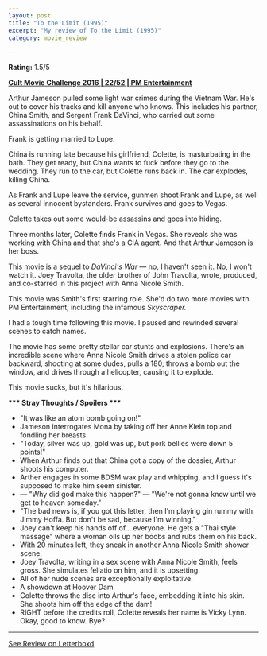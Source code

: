 ```yaml
---
layout: post
title: "To the Limit (1995)"
excerpt: "My review of To the Limit (1995)"
category: movie_review

---
```


**Rating:** 1.5/5

<b><a href="https://boxd.it/q7ygw/detail" rel="nofollow">Cult Movie Challenge 2016 | 22/52 | PM Entertainment</a></b>

Arthur Jameson pulled some light war crimes during the Vietnam War. He's out to cover his tracks and kill anyone who knows. This includes his partner, China Smith, and Sergent Frank DaVinci, who carried out some assassinations on his behalf.

Frank is getting married to Lupe.

China is running late because his girlfriend, Colette, is masturbating in the bath. They get ready, but China wants to fuck before they go to the wedding. They run to the car, but Colette runs back in. The car explodes, killing China.

As Frank and Lupe leave the service, gunmen shoot Frank and Lupe, as well as several innocent bystanders. Frank survives and goes to Vegas.

Colette takes out some would-be assassins and goes into hiding.

Three months later, Colette finds Frank in Vegas. She reveals she was working with China and that she's a CIA agent. And that Arthur Jameson is her boss.

This movie is a sequel to <i>DaVinci's War</i> — no, I haven't seen it. No, I won't watch it. Joey Travolta, the older brother of John Travolta, wrote, produced, and co-starred in this project with Anna Nicole Smith. 

This movie was Smith's first starring role. She'd do two more movies with PM Entertainment, including the infamous <i>Skyscraper.</i>

I had a tough time following this movie. I paused and rewinded several scenes to catch names.

The movie has some pretty stellar car stunts and explosions. There's an incredible scene where Anna Nicole Smith drives a stolen police car backward, shooting at some dudes, pulls a 180, throws a bomb out the window, and drives through a helicopter, causing it to explode.

This movie sucks, but it's hilarious.


<b>*** Stray Thoughts / Spoilers ***</b>
* "It was like an atom bomb going on!"
* Jameson interrogates Mona by taking off her Anne Klein top and fondling her breasts.
* "Today, silver was up, gold was up, but pork bellies were down 5 points!"
* When Arthur finds out that China got a copy of the dossier, Arthur shoots his computer.
* Arther engages in some BDSM wax play and whipping, and I guess it's supposed to make him seem sinister.
* — "Why did god make this happen?" — "We're not gonna know until we get to heaven someday."
* "The bad news is, if you got this letter, then I'm playing gin rummy with Jimmy Hoffa. But don't be sad, because I'm winning."
* Joey can't keep his hands off of… everyone. He gets a "Thai style massage" where a woman oils up her boobs and rubs them on his back.
* With 20 minutes left, they sneak in another Anna Nicole Smith shower scene.
* Joey Travolta, writing in a sex scene with Anna Nicole Smith, feels gross. She simulates fellatio on him, and it is upsetting.
* All of her nude scenes are exceptionally exploitative.
* A showdown at Hoover Dam
* Colette throws the disc into Arthur's face, embedding it into his skin. She shoots him off the edge of the dam!
* RIGHT before the credits roll, Colette reveals her name is Vicky Lynn. Okay, good to know. Bye?

<hr>

[See Review on Letterboxd](https://boxd.it/5Pl08Z)
